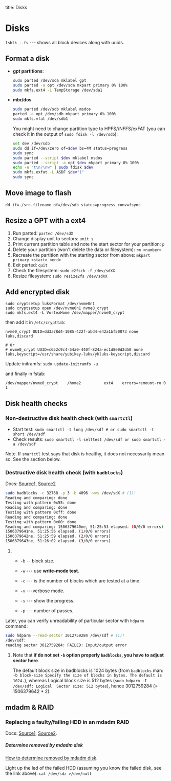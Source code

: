 title: Disks

# **Disks**

`lsblk --fs` --- shows all block devices along with uuids.

## **Format a disk**

* **gpt partitions**:

    ```bash linenums="1"
    sudo parted /dev/sda mklabel gpt
    sudo parted -a opt /dev/sda mkpart primary 0% 100%
    sudo mkfs.ext4 -L TempStorage /dev/sda1
    ```

* **mbr/dos**

    ```bash
    sudo parted /dev/sdb mklabel msdos
    parted -a opt /dev/sdb mkpart primary 0% 100%
    sudo mkfs.vfat /dev/sdb1
    ```

    You might need to change partition type to HPFS//NFFS/exFAT
    (you can check it in the output of `sudo fdisk -l /dev/sdb`):

    ```bash
    set dev /dev/sdb
    sudo dd if=/dev/zero of=$dev bs=4M status=progress
    sudo sync
    sudo parted --script $dev mklabel msdos
    sudo parted --script -a opt $dev mkpart primary 0% 100%
    echo -e "t\n7\nw" | sudo fdisk $dev
    sudo mkfs.exfat -L ASDF $dev"1"
    sudo sync
    ```

## Move image to flash

```
dd if=./src-filename of=/dev/sdb status=progress conv=fsync
```

## **Resize a GPT with a ext4**

1. Run parted: `parted /dev/sdX`
2. Change display unit to sectors: `unit s`.
3. Print current partition table and note the start sector for your partition: `p`
4. Delete your partition (won't delete the data or filesystem): `rm <number>`
5. Recreate the partition with the starting sector from above: `mkpart primary <start> <end>`
6. Exit parted: `quit`
7. Check the filesystem: `sudo e2fsck -f /dev/sdXX`
8. Resize filesystem: `sudo resize2fs /dev/sdXX`


## **Add encrypted disk**

```
sudo cryptsetup luksFormat /dev/nvme0n1
sudo cryptsetup open /dev/nvme0n1 nvme0_crypt
sudo mkfs.ext4 -L VortexHome /dev/mapper/nvme0_crypt
```

then add it in `/etc/crypttab`:

```title="sudo nano /etc/crypttab"
nvme0_crypt UUID=dd3a78d4-1085-422f-abd4-e42a1bf50073 none luks,discard

# Or
# nvme0_crypt UUID=c652c9c4-54a0-440f-824a-ec1d8e0d2d50 none luks,keyscript=/usr/share/yubikey-luks/ykluks-keyscript,discard
```

Update initramfs: `sudo update-initramfs -u`

and finally in fstab:

```title="sudo nano /etc/fstab"
/dev/mapper/nvme0_crypt    /home2          ext4    errors=remount-ro 0       1
```


## **Disk health checks**

### Non-destructive disk health check (with `smartctl`)

* Start test: `sudo smartctl -t long /dev/sdf # or sudo smartctl -t short /dev/sdf`
* Check results: `sudo smartctl -l selftest /dev/sdf or sudo smartctl -a /dev/sdf`

Note. If `smartctl` test says that disk is healthy, it does not necessarily mean so. See the section below.

### Destructive disk health check (with `badblocks`)

Docs: [Source1](https://superuser.com/questions/66820/full-physical-hd-check),
[Source2](https://calomel.org/badblocks_wipe.html)

```bash linenums="1"
sudo badblocks -c 32768 -p 3 -b 4096 -wvs /dev/sdX # (1)!
Reading and comparing: done
Testing with pattern 0x55: done
Reading and comparing: done
Testing with pattern 0xff: done
Reading and comparing: done
Testing with pattern 0x00: done
Reading and comparing: 1506379640ne, 51:25:53 elapsed. (0/0/0 errors)
1506379641ne, 51:25:56 elapsed. (1/0/0 errors)
1506379642ne, 51:25:59 elapsed. (2/0/0 errors)
1506379643ne, 51:26:02 elapsed. (3/0/0 errors)
```

1.  * `-b` -- block size.

    * `-w` --- use **write-mode test**.

    * `-c` --- is the number of blocks which are tested at a time.

    * `-v` ---verbose mode.

    * `-s` --- show the progress.

    * `-p` --- number of passes.

Later, you can verify unreadability of particular sector with `hdparm` command:

```bash linenums="1"
sudo hdparm --read-sector 3012759284 /dev/sdf # (1)!
/dev/sdf:
reading sector 3012759284: FAILED: Input/output error
```

1.  Note that **if do not set `-b` option properly `badblocks`, you have to adjust sector here**.

    The default block size in badblocks is 1024 bytes (from `badblocks`
    man: `-b block-size Specify the size of blocks in bytes. The default is 1024.`), whereas Logical
    block size is 512 bytes (`sudo hdparm -I /dev/sdf: Logical  Sector size: 512 bytes`), hence 3012759284 (= 1506379642 * 2).




## **mdadm & RAID**

### Replacing a faulty/failing HDD in an mdadm RAID
Docs: [Source1](https://www.tjansson.dk/2013/12/replacing-a-failed-disk-in-a-mdadm-raid/),
[Source2](https://georgebohnisch.com/replace-failing-drive-raid6-array-mdadm/).

##### Determine removed by mdadm disk

[How to determine removed by mdadm disk](https://serverfault.com/questions/841115/how-do-i-determine-the-failed-removed-hdd-in-mdadm-raid).

Light up the led of the failed HDD (assuming you know the failed disk, see the link above): `cat /dev/sdz >/dev/null`
